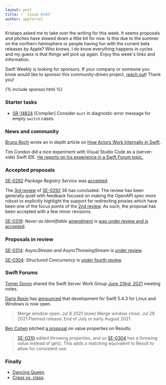 ```yaml
---
layout: post
title: ! 'Issue #189'
author: appforce1
---
```


Kristaps asked me to take over the writing for this week. It seems proposals and pitches have slowed down a little bit for now. Is this due to the summer on the northern hemisphere or people having fun with the current beta releases by Apple? Who knows. I do know everything happens in cycles and my guess is that things will pick up again. Enjoy this week's links and information.

Swift Weekly is looking for sponsors. If your company or someone you know would like to sponsor this community-driven project, [reach out](https://swiftweeklybrief.com/sponsorship/)! Thank you!

<!--excerpt-->

{% include sponsor.html %}

### Starter tasks

* [SR-14824](https://bugs.swift.org/browse/SR-14883) [Compiler] Consider `must` in diagnostic error message for empty `switch` cases

### News and community

[Bruno Roch](https://twitter.com/rockbruno_) wrote an in depth article on [How Actors Work Internally in Swift](https://swiftrocks.com/how-actors-work-internally-in-swift/).

Tim Condon did a nice experiment with Visual Studio Code as a (server-side) Swift IDE. [He reports on his experience in a Swift Forum topic.](https://twitter.com/0xTim/status/1412775961343442954)

### Accepted proposals

[SE-0292](https://github.com/apple/swift-evolution/blob/main/proposals/0292-package-registry-service.md) *Package Registry Service* was [accepted](https://forums.swift.org/t/accepted-with-modifications-se-0292-package-registry-service/49849).

The [3rd review](https://forums.swift.org/t/se-0292-3rd-review-package-registry-service/) of [SE-0292](https://github.com/apple/swift-evolution/blob/main/proposals/0292-package-registry-service.md) 36 has concluded. The review has been generally quiet with feedback focused on making the OpenAPI spec more robust to explicitly highlight the support for redirecting proxies which have been one of the focus points of the [2nd review](https://forums.swift.org/t/se-0292-2nd-review-package-registry-service/). As such, the proposal has been accepted with a few minor revisions.

[SE-0319](https://github.com/apple/swift-evolution/blob/main/proposals/0319-never-identifiable.md): *Never as Identifiable* [amendment](https://github.com/apple/swift-evolution/pull/1399) is [was under review and is accepted](https://forums.swift.org/t/se-0319-never-as-identifiable/50246).

### Proposals in review

[SE-0314](https://github.com/apple/swift-evolution/blob/main/proposals/0314-async-stream.md): *AsyncStream and AsyncThrowingStream* is [under review](https://forums.swift.org/t/se-0314-second-review-asyncstream-and-asyncthrowingstream/49803).

[SE-0304](https://github.com/apple/swift-evolution/blob/main/proposals/0319-never-identifiable.md): *Structured Concurrency* is [under fourth review](https://forums.swift.org/t/se-0304-4th-review-structured-concurrency/50281).

### Swift Forums

[Tomer Doron](https://forums.swift.org/u/tomerd) shared the Swift Server Work Group [June 23trd, 2021](https://forums.swift.org/t/june-23rd-2021/50273) meeting notes.

[Dario Rexin](https://twitter.com/drexin) has [announced](https://forums.swift.org/t/development-open-for-swift-5-4-3-for-linux-and-windows/50302) that development for Swift 5.4.3 for Linux and Windows is now open.

> Merge window open: Jul 8 2021 (now)
> Merge window close: Jul 28 2021
> Planned release: End of July or early August 2021

[Ben Cohen](https://twitter.com/AirspeedSwift) pitched [a proposal](https://forums.swift.org/t/add-value-property-to-result/50253) on value properties on Results.

> [SE-0310](https://github.com/apple/swift-evolution/blob/main/proposals/0310-effectful-readonly-properties.md) added throwing properties, and so [SE-0304](https://github.com/apple/swift-evolution/blob/main/proposals/0304-structured-concurrency.md)
has a throwing value instead of get(). This adds a matching equivalent to Result
to allow for consistent use.

### Finally

* [Dancing Queen](https://twitter.com/jesse_squires/status/1411519690023739397).
* [Crass vs. class](https://twitter.com/jckarter/status/1411717750553120772).
